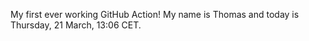 My first ever working GitHub Action!
My name is Thomas and today is Thursday, 21 March, 13:06 CET. 
